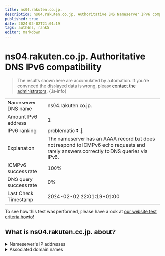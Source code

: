 ```yaml
---
title: ns04.rakuten.co.jp.
description: ns04.rakuten.co.jp. Authoritative DNS Nameserver IPv6 compatibility
published: true
date: 2024-02-02T21:01:19
tags: authdns, rank5
editor: markdown
---
```


# ns04.rakuten.co.jp. Authoritative DNS IPv6 compatibility

> The results shown here are accumulated by automation. If you're convinced the displayed data is wrong, please [contact the administrators](/howto/chat). 
{.is-info}




|   |   |
| - | - |
| Nameserver DNS name | ns04.rakuten.co.jp.
| Amount IPv6 address | 1
| IPv6 ranking | problematic :arrow_double_down: [🔗](/howto/ranking) |
| Explanation | The nameserver has an AAAA record but does not respond to ICMPv6 echo requests and rarely answers correctly to DNS queries via IPv6. |
| ICMPv6 success rate | 100%|
| DNS query success rate | 0% |
| Last Check Timestamp | 2024-02-02 22:01:19+01:00 |

To see how this test was performed, please have a look at [our website test criteria howto](/howto/testcriteria/authdns)!


## What is ns04.rakuten.co.jp. about?




<details>
<summary>Nameserver's IP addresses</summary>

2403:400:520:2627::8

</details>



<details>
<summary>Associated domain names</summary>

www.rakuten.co.jp

</details>
